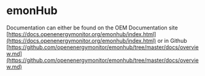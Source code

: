 # emonHub

Documentation can either be found on the OEM Documentation site [https://docs.openenergymonitor.org/emonhub/index.html](https://docs.openenergymonitor.org/emonhub/index.html) or in Github [https://github.com/openenergymonitor/emonhub/tree/master/docs/overview.md](https://github.com/openenergymonitor/emonhub/tree/master/docs/overview.md)